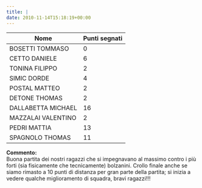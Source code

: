 ```yaml
---
title: |
date: 2010-11-14T15:18:19+00:00
---
```

| **Nome** | **Punti segnati** |
| -------- | ----------------- |
| BOSETTI TOMMASO | 0 |
| CETTO DANIELE | 6 |
| TONINA FILIPPO | 2 |
| SIMIC DORDE | 4 |
| POSTAL MATTEO | 2 |
| DETONE THOMAS | 2 |
| DALLABETTA MICHAEL | 16 |
| MAZZALAI VALENTINO | 2 |
| PEDRI MATTIA | 13 |
| SPAGNOLO THOMAS | 11 |

**Commento:**  
Buona partita dei nostri ragazzi che si impegnavano al massimo contro i più forti (sia fisicamente che tecnicamente) bolzanini. Crollo finale anche se siamo rimasto a 10 punti di distanza per gran parte della partita; si inizia a vedere qualche miglioramento di squadra, bravi ragazzi!!!
